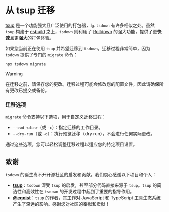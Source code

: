 # 从 tsup 迁移

[tsup](https://tsup.egoist.dev/) 是一个功能强大且广泛使用的打包器，与 `tsdown` 有许多相似之处。虽然 `tsup` 构建于 [esbuild](https://esbuild.github.io/) 之上，`tsdown` 则利用了 [Rolldown](https://rolldown.rs/) 的强大功能，提供了更**快速**且更**强大**的打包体验。

如果您当前正在使用 `tsup` 并希望迁移到 `tsdown`，迁移过程非常简单，因为 `tsdown` 提供了专门的 `migrate` 命令：

```bash
npx tsdown migrate
```

> [!WARNING]
> 在迁移之前，请保存您的更改。迁移过程可能会修改您的配置文件，因此请确保所有更改已提交或备份。

### 迁移选项

`migrate` 命令支持以下选项，用于自定义迁移过程：

- `--cwd <dir>`（或 `-c`）：指定迁移的工作目录。
- `--dry-run`（或 `-d`）：执行预览迁移（dry run），不会进行任何实际更改。

通过这些选项，您可以轻松调整迁移过程以适应您的特定项目设置。

## 致谢

`tsdown` 的诞生离不开开源社区的启发和贡献。我们衷心感谢以下项目和个人：

- **[tsup](https://tsup.egoist.dev/)**：`tsdown` 深受 `tsup` 的启发，甚至部分代码直接来源于 `tsup`。`tsup` 的简洁性和高效性在 `tsdown` 的开发过程中起到了重要的指导作用。
- **[@egoist](https://github.com/egoist)**：`tsup` 的作者，其工作对 JavaScript 和 TypeScript 工具生态系统产生了深远的影响。感谢您对社区的奉献和贡献！
